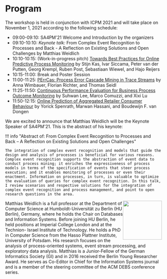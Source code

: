 # Program

The workshop is held in conjunction with ICPM 2021 and will take place on November 1, 2021 according to the following schedule:

* 09:00-09:10: SA4PM'21 Welcome and Introduction by the organizers
* 09:10-10:10: *Keynote talk:* From Complex Event Recognition to Processes and Back - A Reflection on Existing Solutions and Open Challenges by Matthias Weidlich
* 10:10-10:15: (Work-in-progress pitch) [Towards Best Practices for Online Predictive Process Monitoring](../papers/2021-1.pdf) by Stijn Kas, Ivar Siccama, Peter van der Putten, Georg Krempl, Ruben Post, Sebastiaan Wiewel, and Hajo Reijers
* 10:15-11:00: Break and Poster Session
* 11:00-11:25: [PErrCas: Process Error Cascade Mining in Trace Streams](../papers/2021-2.pdf) by Anna Wimbauer, Florian Richter, and Thomas Seidl
* 11:25-11:50: [Continuous Performance Evaluation for Business Process Outcome Monitoring](../papers/2021-3.pdf) by Suhwan Lee, Marco Comuzzi, and Xixi Lu
* 11:50-12:15: [Online Prediction of Aggregated Retailer Consumer Behaviour](../papers/2021-4.pdf) by Yorick Spenrath, Marwan Hassani, and Boudewijn F. van Dongen

We are excited to announce that Matthias Weidlich will be the Keynote Speaker of SA4PM'21. This is the abstract of his keynote:

!!! info "Abstract of: From Complex Event Recognition to Processes and Back – A Reflection on Existing Solutions and Open Challenges"

    The integration of complex event recognition and models that guide the design and analysis of processes is beneficial for various reasons. Complex event recognition supports the abstraction of event data to conduct process mining; it enriches the expressiveness of process models in terms of the specification of events that steer process execution; and it enables monitoring of processes or even their enactment. Information on processes, in turn, is valuable to optimize the evaluation of queries for complex event recognition. In this talk, I review scenarios and respective solutions for the integration of complex event recognition and process management, and point to open research questions in the area.

<img src="../matthias.jpg" style="float: right; width: 125px">
Matthias Weidlich is a full professor at the Department of Computer Science at Humboldt-Universität zu Berlin (HU Berlin), Germany, where he holds the Chair on Databases and Information Systems. Before joining HU Berlin, he held positions at Imperial College London and at the Technion- Israel Institute of Technology. He holds a PhD in Computer Science from the Hasso Plattner Institute, University of Potsdam.  His research focuses on the analysis of process-oriented systems, event stream processing, and exploratory data analysis. Matthias is a Junior-Fellow of the German Informatics Society (GI) and in 2016 received the Berlin Young Researcher Award. He serves as Co-Editor in Chief for the Information Systems journal and is a member of the steering committee of the ACM DEBS conference series.
